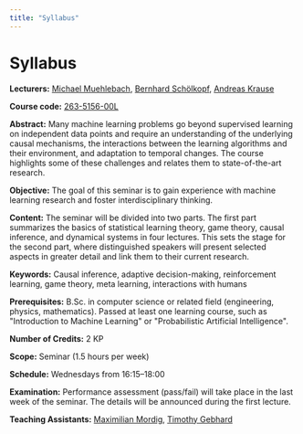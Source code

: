 ```yaml
---
title: "Syllabus"
---
```



# Syllabus

**Lecturers:** [Michael Muehlebach](https://sites.google.com/view/mmuehlebach/), [Bernhard Schölkopf](https://www.is.mpg.de/~bs), [Andreas Krause](https://las.inf.ethz.ch/krausea)

**Course code:** [263-5156-00L](http://www.vorlesungsverzeichnis.ethz.ch/Vorlesungsverzeichnis/lerneinheit.view?lerneinheitId=156999&semkez=2021W&ansicht=LEHRVERANSTALTUNGEN&lang=en)

**Abstract:** Many machine learning problems go beyond supervised learning on independent data points and require an understanding of the underlying causal mechanisms, the interactions between the learning algorithms and their environment, and adaptation to temporal changes. The course highlights some of these challenges and relates them to state-of-the-art research.

**Objective:** The goal of this seminar is to gain experience with machine learning research and foster interdisciplinary thinking.

**Content:** The seminar will be divided into two parts. The first part summarizes the basics of statistical learning theory, game theory, causal inference, and dynamical systems in four lectures. This sets the stage for the second part, where distinguished speakers will present selected aspects in greater detail and link them to their current research.

**Keywords:**  Causal inference, adaptive decision-making, reinforcement learning, game theory, meta learning, interactions with humans

**Prerequisites:**  B.Sc. in computer science or related field (engineering, physics, mathematics). Passed at least one learning course, such as "Introduction to Machine Learning" or "Probabilistic Artificial Intelligence".

**Number of Credits:** 2 KP

**Scope:** Seminar (1.5 hours per week)

**Schedule:** Wednesdays from 16:15–18:00

**Examination:** Performance assessment (pass/fail) will take place in the last week of the seminar. The details will be announced during the first lecture.

**Teaching Assistants:** [Maximilian Mordig](http://www.is.mpg.de/person/mmordig), [Timothy Gebhard](https://timothygebhard.com)
